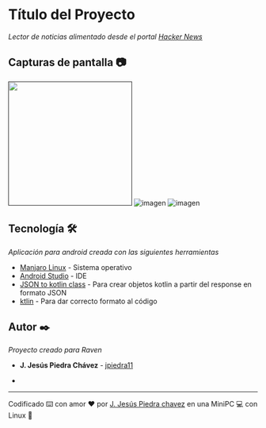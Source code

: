 # Título del Proyecto

_Lector de noticias alimentado desde el portal [Hacker News](https://hn.algolia.com/)_

## Capturas de pantalla 📷

[<img src="[image.png](https://github.com/user-attachments/assets/2562e5b2-601c-469b-b310-758349da37f0)" width="250"/>]()
![imagen](https://github.com/user-attachments/assets/b9efa98e-ecb0-4dc1-8a55-0224c89eac2e)
![imagen](https://github.com/user-attachments/assets/b3dc7bea-09b8-447f-a191-2cb18769d190)


## Tecnología 🛠️

_Aplicación para android creada con las siguientes herramientas_

* [Manjaro Linux](https://manjaro.org/) - Sistema operativo
* [Android Studio](https://developer.android.com/studio) - IDE
* [JSON to kotlin class](https://plugins.jetbrains.com/plugin/9960-json-to-kotlin-class-jsontokotlinclass-) - Para crear objetos kotlin a partir del response en formato JSON
* [ktlin](https://plugins.jetbrains.com/plugin/15057-ktlint) - Para dar correcto formato al código


## Autor ✒️

_Proyecto creado para Raven_

* **J. Jesús Piedra Chávez** - [jpiedra11](https://github.com/jpiedra11)

* 
---
Codificado ⌨️ con amor ❤️ por [J. Jesús Piedra chavez](https://github.com/jpiedra11) en una MiniPC 💻 con Linux 🐧
